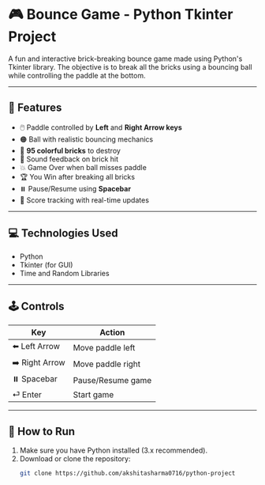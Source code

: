 # 🎮 Bounce Game - Python Tkinter Project

A fun and interactive brick-breaking bounce game made using Python's Tkinter library. The objective is to break all the bricks using a bouncing ball while controlling the paddle at the bottom.

---

## 🧠 Features

- 🖱️ Paddle controlled by **Left** and **Right Arrow keys**
- 🟠 Ball with realistic bouncing mechanics
- 🧱 **95 colorful bricks** to destroy
- 🔔 Sound feedback on brick hit
- 💥 Game Over when ball misses paddle
- 🏆 You Win after breaking all bricks
- ⏸️ Pause/Resume using **Spacebar**
- 🎯 Score tracking with real-time updates

---

## 💻 Technologies Used

- Python
- Tkinter (for GUI)
- Time and Random Libraries

---

## 🕹️ Controls

| Key         | Action            |
|-------------|-------------------|
| ⬅️ Left Arrow  | Move paddle left  |
| ➡️ Right Arrow | Move paddle right |
| ⏸️ Spacebar    | Pause/Resume game |
| ⏎ Enter        | Start game         |

---

## 🚀 How to Run

1. Make sure you have Python installed (3.x recommended).
2. Download or clone the repository:
   ```bash
   git clone https://github.com/akshitasharma0716/python-project

